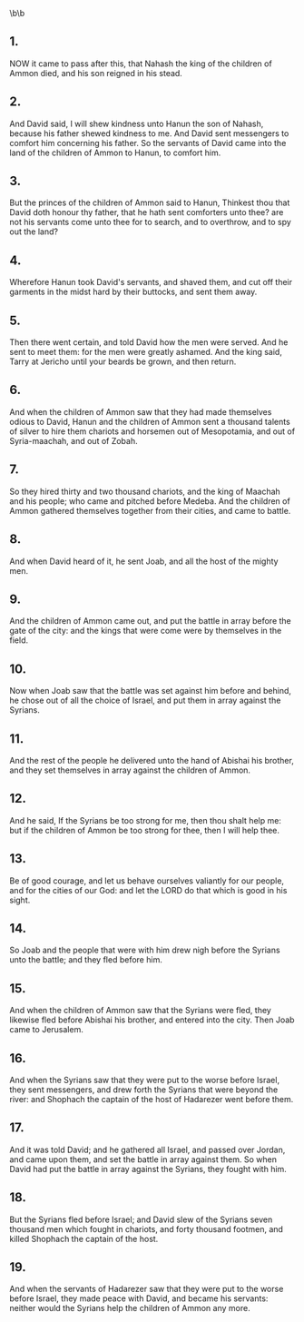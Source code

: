 \b\b
## 1.
NOW it came to pass after this, that Nahash the king of the children of Ammon died, and his son reigned in his stead.
## 2.
And David said, I will shew kindness unto Hanun the son of Nahash, because his father shewed kindness to me.  And David sent messengers to comfort him concerning his father.  So the servants of David came into the land of the children of Ammon to Hanun, to comfort him.
## 3.
But the princes of the children of Ammon said to Hanun, Thinkest thou that David doth honour thy father, that he hath sent comforters unto thee?  are not his servants come unto thee for to search, and to overthrow, and to spy out the land?
## 4.
Wherefore Hanun took David's servants, and shaved them, and cut off their garments in the midst hard by their buttocks, and sent them away.
## 5.
Then there went certain, and told David how the men were served.  And he sent to meet them: for the men were greatly ashamed.  And the king said, Tarry at Jericho until your beards be grown, and then return.
## 6.
And when the children of Ammon saw that they had made themselves odious to David, Hanun and the children of Ammon sent a thousand talents of silver to hire them chariots and horsemen out of Mesopotamia, and out of Syria-maachah, and out of Zobah.
## 7.
So they hired thirty and two thousand chariots, and the king of Maachah and his people; who came and pitched before Medeba.  And the children of Ammon gathered themselves together from their cities, and came to battle.
## 8.
And when David heard of it, he sent Joab, and all the host of the mighty men.
## 9.
And the children of Ammon came out, and put the battle in array before the gate of the city: and the kings that were come were by themselves in the field.
## 10.
Now when Joab saw that the battle was set against him before and behind, he chose out of all the choice of Israel, and put them in array against the Syrians.
## 11.
And the rest of the people he delivered unto the hand of Abishai his brother, and they set themselves in array against the children of Ammon.
## 12.
And he said, If the Syrians be too strong for me, then thou shalt help me: but if the children of Ammon be too strong for thee, then I will help thee.
## 13.
Be of good courage, and let us behave ourselves valiantly for our people, and for the cities of our God: and let the LORD do that which is good in his sight.
## 14.
So Joab and the people that were with him drew nigh before the Syrians unto the battle; and they fled before him.
## 15.
And when the children of Ammon saw that the Syrians were fled, they likewise fled before Abishai his brother, and entered into the city.  Then Joab came to Jerusalem.
## 16.
And when the Syrians saw that they were put to the worse before Israel, they sent messengers, and drew forth the Syrians that were beyond the river: and Shophach the captain of the host of Hadarezer went before them.
## 17.
And it was told David; and he gathered all Israel, and passed over Jordan, and came upon them, and set the battle in array against them.  So when David had put the battle in array against the Syrians, they fought with him.
## 18.
But the Syrians fled before Israel; and David slew of the Syrians seven thousand men which fought in chariots, and forty thousand footmen, and killed Shophach the captain of the host.
## 19.
And when the servants of Hadarezer saw that they were put to the worse before Israel, they made peace with David, and became his servants: neither would the Syrians help the children of Ammon any more.

